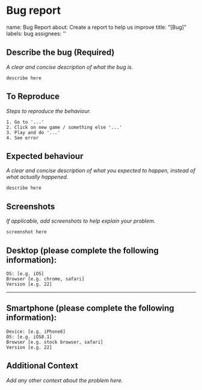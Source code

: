 # Bug report

name: Bug Report
about: Create a report to help us improve
title: "[Bug]"
labels: bug
assignees: ''


## Describe the bug (Required)
*A clear and concise description of what the bug is.*
```
describe here
```


## To Reproduce
*Steps to reproduce the behaviour.*
```
1. Go to '...'
2. Click on new game / something else '...'
3. Play and do '...'
4. See error
```


## Expected behaviour
*A clear and concise description of what you expected to happen, instead of what actually happened.*
```
describe here
```


## Screenshots
*If applicable, add screenshots to help explain your problem.*
```
screenshot here
```


## Desktop (please complete the following information):
```
OS: [e.g. iOS]
Browser [e.g. chrome, safari]
Version [e.g. 22]
```
---

## Smartphone (please complete the following information):
```
Device: [e.g. iPhone6]
OS: [e.g. iOS8.1]
Browser [e.g. stock browser, safari]
Version [e.g. 22]
```


## Additional Context

*Add any other context about the problem here.*
